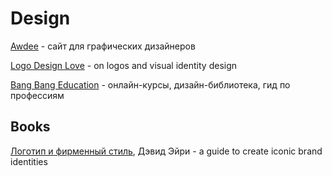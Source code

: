 # Design

[Awdee](https://awdee.ru) - сайт для графических дизайнеров

[Logo Design Love](https://www.logodesignlove.com/) - on logos and visual identity design

[Bang Bang Education](https://bangbangeducation.ru/) - онлайн-курсы, дизайн-библиотека, гид по профессиям

##  Books

[Логотип и фирменный стиль](http://igrafo.ru/wp-content/uploads/2014/05/devid-eiri-logotip-i-firmennyi-stil.-rukovodstvo-dizainera-2011.pdf), Дэвид Эйри - a guide to create iconic brand identities